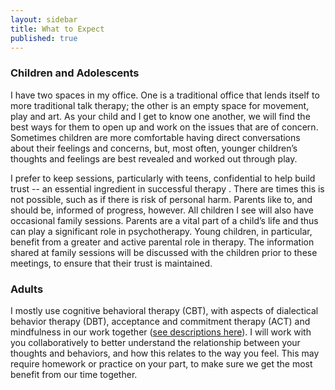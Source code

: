 ```yaml
---
layout: sidebar
title: What to Expect
published: true
---
```


### Children and Adolescents

I have two spaces in my office.  One is a traditional office that lends itself to more traditional talk therapy; the other is an empty space for movement, play and art.  As your child and I get to know one another, we will find the best ways for them to open up and work on the issues that are of concern.  Sometimes children are more comfortable having direct conversations about their feelings and concerns, but, most often, younger children’s thoughts and feelings are best revealed and worked out through play.

I prefer to keep sessions, particularly with teens, confidential to help build trust -- an essential ingredient in successful therapy . There are times this is not possible, such as if there is risk of personal harm. Parents like to, and should be, informed of progress, however. All children I see will also have occasional family sessions. Parents are a vital part of a child’s life and thus can play a significant role in psychotherapy. Young children, in particular, benefit from a greater and active parental role in therapy. The information shared at family sessions will be discussed with the children prior to these meetings, to ensure that their trust is maintained.

### Adults

I mostly use cognitive behavioral therapy (CBT), with aspects of dialectical behavior therapy (DBT), acceptance and commitment therapy (ACT) and mindfulness in our work together ([see descriptions here](/resources/#typesOfPsychotherapy)). I will work with you collaboratively to better understand the relationship between your thoughts and behaviors, and how this relates to the way you feel. This may require homework or practice on your part, to make sure we get the most benefit from our time together.